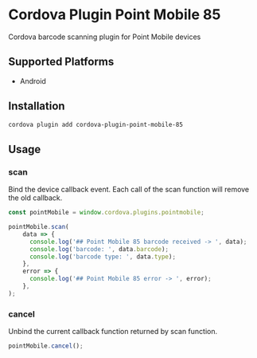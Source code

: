 # Cordova Plugin Point Mobile 85
Cordova barcode scanning plugin for Point Mobile devices

## Supported Platforms

- Android

## Installation

```bash
cordova plugin add cordova-plugin-point-mobile-85
```

## Usage

### scan

Bind the device callback event. Each call of the scan function will remove the old callback.

```js
const pointMobile = window.cordova.plugins.pointmobile;

pointMobile.scan(
    data => {
      console.log('## Point Mobile 85 barcode received -> ', data);
      console.log('barcode: ', data.barcode);
      console.log('barcode type: ', data.type);
    },
    error => {
      console.log('## Point Mobile 85 error -> ', error);
    },
);
```

### cancel

Unbind the current callback function returned by scan function.

```js
pointMobile.cancel();
```

